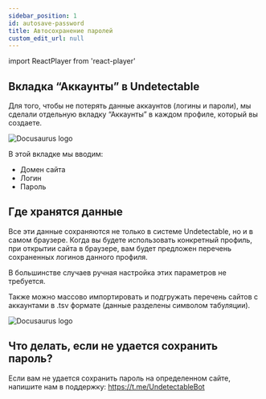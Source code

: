 ```yaml
---
sidebar_position: 1
id: autosave-password
title: Автосохранение паролей
custom_edit_url: null
---
```

import ReactPlayer from 'react-player'

## Вкладка “Аккаунты” в Undetectable

Для того, чтобы не потерять данные аккаунтов (логины и пароли), мы сделали отдельную вкладку “Аккаунты” в каждом профиле, который вы создаете. 


![Docusaurus logo](/img/rus/sw/accounts-1.png)

В этой вкладке мы вводим:

- Домен сайта
- Логин
- Пароль

## Где хранятся данные
Все эти данные сохраняются не только в системе Undetectable, но и в самом браузере. Когда вы будете использовать конкретный профиль, при открытии сайта в браузере, вам будет предложен перечень сохраненных логинов данного профиля.

В большинстве случаев ручная настройка этих параметров не требуется.

Также можно массово импортировать и подгружать перечень сайтов с аккаунтами в .tsv формате (данные разделены символом табуляции).

![Docusaurus logo](/img/rus/sw/accounts-2.png)

## Что делать, если не удается сохранить пароль?
Если вам не удается сохранить пароль на определенном сайте, напишите нам в поддержку: https://t.me/UndetectableBot

